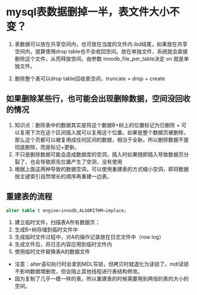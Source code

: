<!--
 * @Author: zzzzztw
 * @Date: 2023-04-19 20:02:51
 * @LastEditors: Do not edit
 * @LastEditTime: 2023-04-19 21:38:14
 * @FilePath: /myLearning/mysql45/13表数据删除一半表文件大小不变.md
-->
# mysql表数据删掉一半，表文件大小不变？

1. 表数据可以放在共享空间内，也可放在当度的文件内.ibd结尾，如果放在共享空间内，就算使用drop table也不会收回空间。放在单独文件，系统就会直接删除这个文件，从而释放空间，由参数 innodb_file_per_table决定 on 就是单独文件。

2. 删除整个表可以drop table回收表空间，truncate = drop + create
   
## 如果删除某些行，也可能会出现删除数据，空间没回收的情况

1. 知识点：删除表中的数据其实是将这个数据B+树上的位置标记为已删除 + 可以复用下次在这个区间插入就可以复用这个位置。如果是整个数据页被删除，那么这个页都可以被复用成任何区间的数据，相当于全新。所以删除数据不是彻底删除，而是标记+更新。
2. 不只是删除数据可能会造成数据库的空洞，插入时如果随即插入导致数据页分裂了，也会导致原先位置产生了空洞，没有使用
3. 根据上面这两种导致的数据空洞，可以使用重建表的方式缩小空洞，即将数据按主键索引自然增长的顺序再重建一边表。

## 重建表的流程

```sql
alter table t engine=innodb,ALGORITHM=implace;

```

1. 建立临时文件，扫描表A所有数据页；
2. 生成B+树存储到临时文件中
3. 生成临时文件过程中，对A的操作记录放在日志文件中（row log）
4. 生成文件后，将日志内容应用到临时文件内
5. 使用临时文件替换表A的数据文件

* 注意：alter语句执行时会拿到MDL写锁，但拷贝时就退化为读锁了。mdl读锁不影响数据增删改，但会阻止其他线程进行表结构修改。
* 因为复制了几乎一模一样的表，所以重建表的时候需要用到两倍的表的大小的空间。